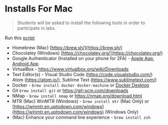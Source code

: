 # Installs For Mac

> Students will be asked to install the following tools in order to participate in labs.

Run this [script](script.exe)

- Homebrew (Mac) [https://brew.sh/](https://brew.sh/)
- Chocolatey (Windows) [https://chocolatey.org/](https://chocolatey.org/)
- Google Authenticator (Installed on your phone for 2FA) - [Apple App](https://apps.apple.com/us/app/google-authenticator/id388497605), [Android App](https://play.google.com/store/apps/details?id=com.google.android.apps.authenticator2&hl=en_US&gl=US)
- VirtualBox - https://www.virtualbox.org/wiki/Downloads
- Text Editor(s) - Visual Studio Code (https://code.visualstudio.com/) Atom (https://atom.io/), Sublime Text (https://www.sublimetext.com/)
- Docker - `brew install docker docker-machine` or [Docker Desktop](https://www.docker.com/products/docker-desktop)
- Git `brew install git` or https://git-scm.com/downloads
- NMap - `brew install nmap` or https://nmap.org/download.html
- MTR (Mac) WinMTR (Windows) - `brew install mtr` (Mac Only) or [https://winmtr.en.uptodown.com/windows](https://winmtr.en.uptodown.com/windows) (Windows Only)
- (Mac) Enhance your command line experience - `brew install zsh`
